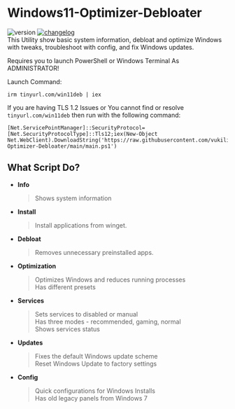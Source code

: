 # Windows11-Optimizer-Debloater
![version](https://img.shields.io/badge/version%20-1.9-lighgreen)
[![changelog](https://img.shields.io/badge/📋-release%20notes-00B2EE.svg)](https://github.com/vukilis/Windows11-Optimizer-Debloater/blob/dev/CHANGELOG.md)  
This Utility show basic system information, debloat and optimize Windows with tweaks, troubleshoot with config, and fix Windows updates.

Requires you to launch PowerShell or Windows Terminal As ADMINISTRATOR!

Launch Command:

```
irm tinyurl.com/win11deb | iex
```
If you are having TLS 1.2 Issues or You cannot find or resolve `tinyurl.com/win11deb` then run with the following command:
```
[Net.ServicePointManager]::SecurityProtocol=[Net.SecurityProtocolType]::Tls12;iex(New-Object Net.WebClient).DownloadString('https://raw.githubusercontent.com/vukilis/Windows11-Optimizer-Debloater/main/main.ps1')
```
## What Script Do?
- **Info**
  > Shows system information
- **Install**
  > Install applications from winget.
- **Debloat**
  > Removes unnecessary preinstalled apps.
- **Optimization**
  > Optimizes Windows and reduces running processes  
  > Has different presets
- **Services**
  > Sets services to disabled or manual  
  > Has three modes - recommended, gaming, normal  
  > Shows services status
- **Updates**
  > Fixes the default Windows update scheme  
  > Reset Windows Update to factory settings
- **Config**
  > Quick configurations for Windows Installs  
  > Has old legacy panels from Windows 7